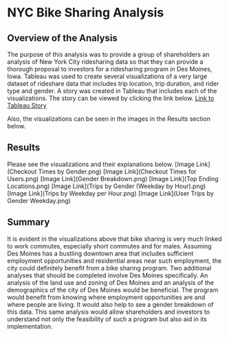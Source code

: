 # NYC Bike Sharing Analysis
## Overview of the Analysis
The purpose of this analysis was to provide a group of shareholders an analysis of New York City ridesharing data so that they can provide a thorough proposal to investors for a ridesharing program in Des Moines, Iowa. Tableau was used to create several visualizations of a very large dataset of rideshare data that includes trip location, trip duration, and rider type and gender. A story was created in Tableau that includes each of the visualizations. The story can be viewed by clicking the link below. 
[Link to Tableau Story](https://public.tableau.com/app/profile/jeremy6008/viz/NYCBikeSharingAnalysis_16543604046310/NYCBikeSharingAnalysis?publish=yes)

Also, the visualizations can be seen in the images in the Results section below.

## Results
Please see the visualizations and their explanations below.
[Image Link](Checkout Times by Gender.png)
[Image Link](Checkout Times for Users.png)
[Image Link](Gender Breakdown.png)
[Image Link](Top Ending Locations.png)
[Image Link](Trips by Gender (Weekday by Hour).png)
[Image Link](Trips by Weekday per Hour.png)
[Image Link](User Trips by Gender Weekday.png)
## Summary
It is evident in the visualizations above that bike sharing is very much linked to work commutes, especially short commutes and for males. Assuming Des Moines has a bustling downtown area that includes sufficient employment opportunities and residential areas near such employment, the city could definitely benefit from a bike sharing program. Two additional analyses that should be completed involve Des Moines specifically. An analysis of the land use and zoning of Des Moines and an analysis of the demographics of the city of Des Moines would be beneficial. The program would benefit from knowing where employment opportunities are and where people are living. It would also help to see a gender breakdown of this data. This same analysis would allow shareholders and investors to understand not only the feasibility of such a program but also aid in its implementation.

